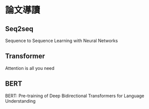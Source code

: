 # 論文導讀
## Seq2seq
Sequence to Sequence Learning with Neural Networks
## Transformer
Attention is all you need
## BERT
BERT: Pre-training of Deep Bidirectional Transformers for Language Understanding